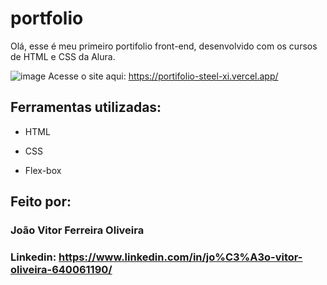 # portfolio
Olá, esse é meu primeiro portifolio front-end, desenvolvido com os cursos de HTML e CSS da Alura.

![image](https://github.com/JoaoOliveira02/portfolio/assets/97929873/c762426c-9006-4f52-81dc-0a6d6f374bc2)
Acesse o site aqui: https://portifolio-steel-xi.vercel.app/

## Ferramentas utilizadas:

* HTML

* CSS

* Flex-box

## Feito por:

### João Vitor Ferreira Oliveira

### Linkedin: https://www.linkedin.com/in/jo%C3%A3o-vitor-oliveira-640061190/

